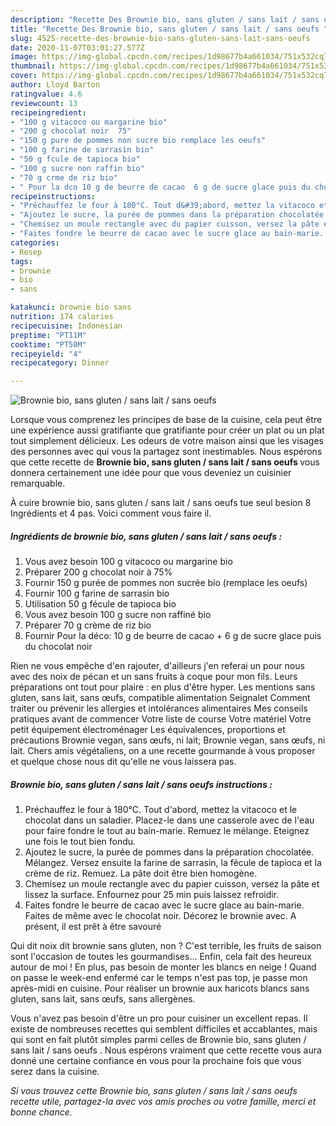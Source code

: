 ```yaml
---
description: "Recette Des Brownie bio, sans gluten / sans lait / sans oeufs "
title: "Recette Des Brownie bio, sans gluten / sans lait / sans oeufs "
slug: 4525-recette-des-brownie-bio-sans-gluten-sans-lait-sans-oeufs
date: 2020-11-07T03:01:27.577Z
image: https://img-global.cpcdn.com/recipes/1d98677b4a661034/751x532cq70/brownie-bio-sans-gluten-sans-lait-sans-oeufs-photo-principale-de-la-recette.jpg
thumbnail: https://img-global.cpcdn.com/recipes/1d98677b4a661034/751x532cq70/brownie-bio-sans-gluten-sans-lait-sans-oeufs-photo-principale-de-la-recette.jpg
cover: https://img-global.cpcdn.com/recipes/1d98677b4a661034/751x532cq70/brownie-bio-sans-gluten-sans-lait-sans-oeufs-photo-principale-de-la-recette.jpg
author: Lloyd Barton
ratingvalue: 4.6
reviewcount: 13
recipeingredient:
- "100 g vitacoco ou margarine bio"
- "200 g chocolat noir  75"
- "150 g pure de pommes non sucre bio remplace les oeufs"
- "100 g farine de sarrasin bio"
- "50 g fcule de tapioca bio"
- "100 g sucre non raffin bio"
- "70 g crme de riz bio"
- " Pour la dco 10 g de beurre de cacao  6 g de sucre glace puis du chocolat noir"
recipeinstructions:
- "Préchauffez le four à 180°C. Tout d&#39;abord, mettez la vitacoco et le chocolat dans un saladier. Placez-le dans une casserole avec de l&#39;eau pour faire fondre le tout au bain-marie. Remuez le mélange. Eteignez une fois le tout bien fondu."
- "Ajoutez le sucre, la purée de pommes dans la préparation chocolatée. Mélangez. Versez ensuite la farine de sarrasin, la fécule de tapioca et la crème de riz. Remuez. La pâte doit être bien homogène."
- "Chemisez un moule rectangle avec du papier cuisson, versez la pâte et lissez la surface. Enfournez pour 25 min puis laissez refroidir."
- "Faites fondre le beurre de cacao avec le sucre glace au bain-marie. Faites de même avec le chocolat noir. Décorez le brownie avec. A présent, il est prêt à être savouré"
categories:
- Resep
tags:
- brownie
- bio
- sans

katakunci: brownie bio sans 
nutrition: 174 calories
recipecuisine: Indonesian
preptime: "PT11M"
cooktime: "PT50M"
recipeyield: "4"
recipecategory: Dinner

---
```



![Brownie bio, sans gluten / sans lait / sans oeufs ](https://img-global.cpcdn.com/recipes/1d98677b4a661034/751x532cq70/brownie-bio-sans-gluten-sans-lait-sans-oeufs-photo-principale-de-la-recette.jpg)

Lorsque vous comprenez les principes de base de la cuisine, cela peut être une expérience aussi gratifiante que gratifiante pour créer un plat ou un plat tout simplement délicieux. Les odeurs de votre maison ainsi que les visages des personnes avec qui vous la partagez sont inestimables. Nous espérons que cette recette de <strong> Brownie bio, sans gluten / sans lait / sans oeufs  </strong> vous donnera certainement une idée pour que vous deveniez un cuisinier remarquable.

<!--inarticleads1-->

À cuire brownie bio, sans gluten / sans lait / sans oeufs  tue seul besion 8 Ingrédients et 4 pas. Voici comment vous faire il.

##### Ingrédients de brownie bio, sans gluten / sans lait / sans oeufs  :

1. Vous avez besoin 100 g vitacoco ou margarine bio
1. Préparer 200 g chocolat noir à 75%
1. Fournir 150 g purée de pommes non sucrée bio (remplace les oeufs)
1. Fournir 100 g farine de sarrasin bio
1. Utilisation 50 g fécule de tapioca bio
1. Vous avez besoin 100 g sucre non raffiné bio
1. Préparer 70 g crème de riz bio
1. Fournir  Pour la déco: 10 g de beurre de cacao + 6 g de sucre glace puis du chocolat noir


Rien ne vous empêche d&#39;en rajouter, d&#39;ailleurs j&#39;en referai un pour nous avec des noix de pécan et un sans fruits à coque pour mon fils. Leurs préparations ont tout pour plaire : en plus d&#39;être hyper. Les mentions sans gluten, sans lait, sans œufs, compatible alimentation Seignalet Comment traiter ou prévenir les allergies et intolérances alimentaires Mes conseils pratiques avant de commencer Votre liste de course Votre matériel Votre petit équipement électroménager Les équivalences, proportions et précautions Brownie vegan, sans œufs, ni lait; Brownie vegan, sans œufs, ni lait. Chers amis végétaliens, on a une recette gourmande à vous proposer et quelque chose nous dit qu&#39;elle ne vous laissera pas. 

<!--inarticleads2-->

##### Brownie bio, sans gluten / sans lait / sans oeufs  instructions :

1. Préchauffez le four à 180°C. Tout d&#39;abord, mettez la vitacoco et le chocolat dans un saladier. Placez-le dans une casserole avec de l&#39;eau pour faire fondre le tout au bain-marie. Remuez le mélange. Eteignez une fois le tout bien fondu.
1. Ajoutez le sucre, la purée de pommes dans la préparation chocolatée. Mélangez. Versez ensuite la farine de sarrasin, la fécule de tapioca et la crème de riz. Remuez. La pâte doit être bien homogène.
1. Chemisez un moule rectangle avec du papier cuisson, versez la pâte et lissez la surface. Enfournez pour 25 min puis laissez refroidir.
1. Faites fondre le beurre de cacao avec le sucre glace au bain-marie. Faites de même avec le chocolat noir. Décorez le brownie avec. A présent, il est prêt à être savouré


Qui dit noix dit brownie sans gluten, non ? C&#39;est terrible, les fruits de saison sont l&#39;occasion de toutes les gourmandises… Enfin, cela fait des heureux autour de moi ! En plus, pas besoin de monter les blancs en neige ! Quand on passe le week-end enfermé car le temps n&#39;est pas top, je passe mon après-midi en cuisine. Pour réaliser un brownie aux haricots blancs sans gluten, sans lait, sans œufs, sans allergènes. 

<!--inarticleads1-->

<p>
Vous n'avez pas besoin d'être un pro pour cuisiner un excellent repas. Il existe de nombreuses recettes qui semblent difficiles et accablantes, mais qui sont en fait plutôt simples parmi celles de Brownie bio, sans gluten / sans lait / sans oeufs . Nous espérons vraiment que cette recette vous aura donné une certaine confiance en vous pour la prochaine fois que vous serez dans la cuisine.
</p>

<p>
<i>Si vous trouvez cette Brownie bio, sans gluten / sans lait / sans oeufs  recette utile, partagez-la avec vos amis proches ou votre famille, merci et bonne chance.</i>
</p>
